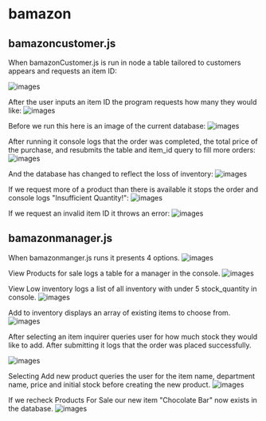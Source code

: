 # bamazon
## bamazoncustomer.js
When bamazonCustomer.js is run in node a table tailored to customers appears and requests an item ID:

![images](images/image1.png)

After the user inputs an item ID the program requests how many they would like:
![images](images/image2.png)

Before we run this here is an image of the current database:
![images](images/image3.png)

After running it console logs that the order was completed, the total price of the purchase, and resubmits the table and item_id query to fill more orders:
![images](images/image4.png)

And the database has changed to reflect the loss of inventory:
![images](images/image5.png)

If we request more of a product than there is available it stops the order and console logs "Insufficient Quantity!":
![images](images/image6.png)

If we request an invalid item ID it throws an error:
![images](images/image7.png)

## bamazonmanager.js
When bamazonmanger.js runs it presents 4 options.
![images](images/image8.png)

View Products for sale logs a table for a manager in the console.
![images](images/image9.png)

View Low inventory logs a list of all inventory with under 5 stock_quantity in console.
![images](images/image10.png)

Add to inventory displays an array of existing items to choose from.
![images](images/image11.png)

After selecting an item inquirer queries user for how much stock they would like to add. After submitting it logs that the order was placed successfully.

![images](images/image12.png)

Selecting Add new product queries the user for the item name, department name, price and initial stock before creating the new product.
![images](images/image13.png)

If we recheck Products For Sale our new item "Chocolate Bar" now exists in the database.
![images](images/image14.png)